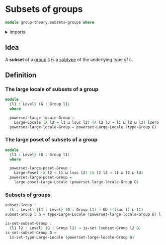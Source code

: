 # Subsets of groups

```agda
module group-theory.subsets-groups where
```

<details><summary>Imports</summary>

```agda
open import foundation.large-locale-of-subtypes
open import foundation.sets
open import foundation.universe-levels

open import group-theory.groups

open import order-theory.large-locales
open import order-theory.large-posets
```

</details>

## Idea

A **subset** of a [group](group-theory.groups.md) `G` is a
[subtype](foundation.subtypes.md) of the underlying type of `G`.

## Definition

### The large locale of subsets of a group

```agda
module _
  {l1 : Level} (G : Group l1)
  where

  powerset-large-locale-Group :
    Large-Locale (λ l2 → l1 ⊔ lsuc l2) (λ l2 l3 → l1 ⊔ l2 ⊔ l3) lzero
  powerset-large-locale-Group = powerset-Large-Locale (type-Group G)
```

### The large poset of subsets of a group

```agda
module _
  {l1 : Level} (G : Group l1)
  where

  powerset-large-poset-Group :
    Large-Poset (λ l2 → l1 ⊔ lsuc l2) (λ l2 l3 → l1 ⊔ l2 ⊔ l3)
  powerset-large-poset-Group =
    large-poset-Large-Locale (powerset-large-locale-Group G)
```

### Subsets of groups

```agda
subset-Group :
  (l : Level) {l1 : Level} (G : Group l1) → UU ((lsuc l) ⊔ l1)
subset-Group l G = type-Large-Locale (powerset-large-locale-Group G) l

is-set-subset-Group :
  {l1 l2 : Level} (G : Group l1) → is-set (subset-Group l2 G)
is-set-subset-Group G =
  is-set-type-Large-Locale (powerset-large-locale-Group G)
```

